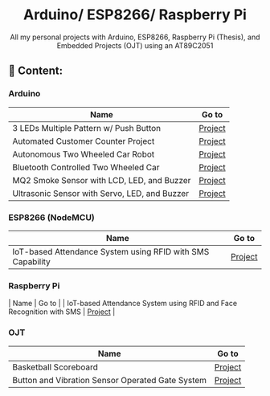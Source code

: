 <h1 align="center">Arduino/ ESP8266/ Raspberry Pi</h1>
<p align="center">
 All my personal projects with Arduino, ESP8266, Raspberry Pi (Thesis), and Embedded Projects (OJT) using an AT89C2051
</p>

## 📃 Content:

<h3>Arduino</h3>

| Name                                          | Go to                                                                 |
| --------------------------------------------- | --------------------------------------------------------------------- |
| 3 LEDs Multiple Pattern w/ Push Button        | [Project](Arduino/3_LEDs_with_Push_Button__Multiple_Pattern/)         |
| Automated Customer Counter Project            | [Project](Arduino/Automated_Customer_Counter/)                        |
| Autonomous Two Wheeled Car Robot              | [Project](Arduino/Autonomous_2_Wheeled_Robot/)                        |
| Bluetooth Controlled Two Wheeled Car          | [Project](Arduino/Bluetooth_Controlled_Car__2_wheels__L298N_Driver_/) |
| MQ2 Smoke Sensor with LCD, LED, and Buzzer    | [Project](Arduino/MQ2_with_I2C_Display/)                              |
| Ultrasonic Sensor with Servo, LED, and Buzzer | [Project](Arduino/Ultrasonic_with_Servo_and_LED/)                     |

<h3>ESP8266 (NodeMCU)</h3>

| Name                                                       | Go to               |
| ---------------------------------------------------------- | ------------------- |
| IoT-based Attendance System using RFID with SMS Capability | [Project](ESP8266/) |

<h3>Raspberry Pi</h3>

| Name | Go to |
| IoT-based Attendance System using RFID and Face Recognition with SMS | [Project](Raspberry-Pi/) |

<h3>OJT</h3>

| Name                                             | Go to                                                                      |
| ------------------------------------------------ | -------------------------------------------------------------------------- |
| Basketball Scoreboard                            | [Project](AT89C2051-OJT/Basketball-Scoreboard/)                            |
| Button and Vibration Sensor Operated Gate System | [Project](AT89C2051-OJT/Button-and-Vibration-Sensor-Operated-Gate-System/) |
